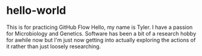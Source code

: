 # hello-world
This is for practicing GitHub Flow
Hello, my name is Tyler. I have a passion for Microbiology and Genetics. Software has been a bit of a research hobby for awhile now but I'm just now getting into actually exploring the actions of it rather than just loosely researching.
